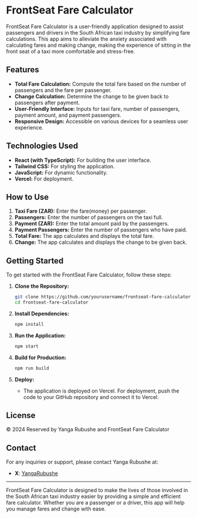 # FrontSeat Fare Calculator

FrontSeat Fare Calculator is a user-friendly application designed to assist passengers and drivers in the South African taxi industry by simplifying fare calculations. This app aims to alleviate the anxiety associated with calculating fares and making change, making the experience of sitting in the front seat of a taxi more comfortable and stress-free.

## Features

- **Total Fare Calculation:** Compute the total fare based on the number of passengers and the fare per passenger.
- **Change Calculation:** Determine the change to be given back to passengers after payment.
- **User-Friendly Interface:** Inputs for taxi fare, number of passengers, payment amount, and payment passengers.
- **Responsive Design:** Accessible on various devices for a seamless user experience.

## Technologies Used

- **React (with TypeScript):** For building the user interface.
- **Tailwind CSS:** For styling the application.
- **JavaScript:** For dynamic functionality.
- **Vercel:** For deployment.

## How to Use

1. **Taxi Fare (ZAR):** Enter the fare(money) per passenger.
2. **Passengers:** Enter the number of passengers on the taxi full.
3. **Payment (ZAR):** Enter the total amount paid by the passengers.
4. **Payment Passengers:** Enter the number of passengers who have paid.
5. **Total Fare:** The app calculates and displays the total fare.
6. **Change:** The app calculates and displays the change to be given back.

## Getting Started

To get started with the FrontSeat Fare Calculator, follow these steps:

1. **Clone the Repository:**
   ```bash
   git clone https://github.com/yourusername/frontseat-fare-calculator.git
   cd frontseat-fare-calculator
   ```

2. **Install Dependencies:**
   ```bash
   npm install
   ```

3. **Run the Application:**
   ```bash
   npm start
   ```

4. **Build for Production:**
   ```bash
   npm run build
   ```

5. **Deploy:**
   - The application is deployed on Vercel. For deployment, push the code to your GitHub repository and connect it to Vercel.

## License

© 2024 Reserved by Yanga Rubushe and FrontSeat Fare Calculator

## Contact

For any inquiries or support, please contact Yanga Rubushe at:
- **X**: [YangaRubushe](https://x.com/YangaRubushe)

---

FrontSeat Fare Calculator is designed to make the lives of those involved in the South African taxi industry easier by providing a simple and efficient fare calculator. Whether you are a passenger or a driver, this app will help you manage fares and change with ease.
